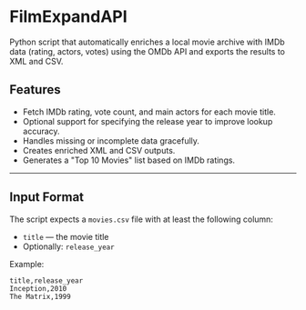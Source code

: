 # FilmExpandAPI
Python script that automatically enriches a local movie archive with IMDb data (rating, actors, votes) using the OMDb API and exports the results to XML and CSV.

## Features

- Fetch IMDb rating, vote count, and main actors for each movie title.
- Optional support for specifying the release year to improve lookup accuracy.
- Handles missing or incomplete data gracefully.
- Creates enriched XML and CSV outputs.
- Generates a "Top 10 Movies" list based on IMDb ratings.

---

## Input Format

The script expects a `movies.csv` file with at least the following column:

- `title` — the movie title  
- Optionally: `release_year`

Example:

```csv
title,release_year
Inception,2010
The Matrix,1999
